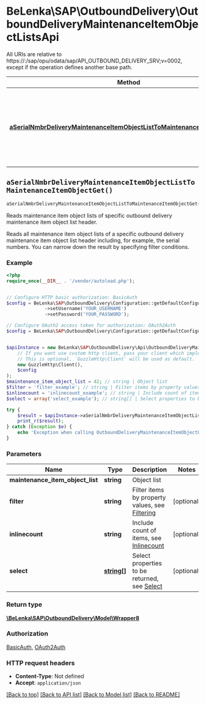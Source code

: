 # BeLenka\SAP\OutboundDelivery\OutboundDeliveryMaintenanceItemObjectListsApi

All URIs are relative to https://:/sap/opu/odata/sap/API_OUTBOUND_DELIVERY_SRV;v&#x3D;0002, except if the operation defines another base path.

| Method | HTTP request | Description |
| ------------- | ------------- | ------------- |
| [**aSerialNmbrDeliveryMaintenanceItemObjectListToMaintenanceItemObjectGet()**](OutboundDeliveryMaintenanceItemObjectListsApi.md#aSerialNmbrDeliveryMaintenanceItemObjectListToMaintenanceItemObjectGet) | **GET** /A_SerialNmbrDelivery({MaintenanceItemObjectList})/to_MaintenanceItemObject | Reads maintenance item object lists of specific outbound delivery maintenance item object list header. |


## `aSerialNmbrDeliveryMaintenanceItemObjectListToMaintenanceItemObjectGet()`

```php
aSerialNmbrDeliveryMaintenanceItemObjectListToMaintenanceItemObjectGet($maintenance_item_object_list, $filter, $inlinecount, $select): \BeLenka\SAP\OutboundDelivery\Model\Wrapper8
```

Reads maintenance item object lists of specific outbound delivery maintenance item object list header.

Reads all maintenance item object lists of a specific outbound delivery maintenance item object list header including, for example, the serial numbers. You can narrow down the result by specifying filter conditions.

### Example

```php
<?php
require_once(__DIR__ . '/vendor/autoload.php');


// Configure HTTP basic authorization: BasicAuth
$config = BeLenka\SAP\OutboundDelivery\Configuration::getDefaultConfiguration()
              ->setUsername('YOUR_USERNAME')
              ->setPassword('YOUR_PASSWORD');

// Configure OAuth2 access token for authorization: OAuth2Auth
$config = BeLenka\SAP\OutboundDelivery\Configuration::getDefaultConfiguration()->setAccessToken('YOUR_ACCESS_TOKEN');


$apiInstance = new BeLenka\SAP\OutboundDelivery\Api\OutboundDeliveryMaintenanceItemObjectListsApi(
    // If you want use custom http client, pass your client which implements `GuzzleHttp\ClientInterface`.
    // This is optional, `GuzzleHttp\Client` will be used as default.
    new GuzzleHttp\Client(),
    $config
);
$maintenance_item_object_list = 42; // string | Object list
$filter = 'filter_example'; // string | Filter items by property values, see [Filtering](https://help.sap.com/doc/5890d27be418427993fafa6722cdc03b/Cloud/en-US/OdataV2.pdf#page=64)
$inlinecount = 'inlinecount_example'; // string | Include count of items, see [Inlinecount](https://help.sap.com/doc/5890d27be418427993fafa6722cdc03b/Cloud/en-US/OdataV2.pdf#page=67)
$select = array('select_example'); // string[] | Select properties to be returned, see [Select](https://help.sap.com/doc/5890d27be418427993fafa6722cdc03b/Cloud/en-US/OdataV2.pdf#page=68)

try {
    $result = $apiInstance->aSerialNmbrDeliveryMaintenanceItemObjectListToMaintenanceItemObjectGet($maintenance_item_object_list, $filter, $inlinecount, $select);
    print_r($result);
} catch (Exception $e) {
    echo 'Exception when calling OutboundDeliveryMaintenanceItemObjectListsApi->aSerialNmbrDeliveryMaintenanceItemObjectListToMaintenanceItemObjectGet: ', $e->getMessage(), PHP_EOL;
}
```

### Parameters

| Name | Type | Description  | Notes |
| ------------- | ------------- | ------------- | ------------- |
| **maintenance_item_object_list** | **string**| Object list | |
| **filter** | **string**| Filter items by property values, see [Filtering](https://help.sap.com/doc/5890d27be418427993fafa6722cdc03b/Cloud/en-US/OdataV2.pdf#page&#x3D;64) | [optional] |
| **inlinecount** | **string**| Include count of items, see [Inlinecount](https://help.sap.com/doc/5890d27be418427993fafa6722cdc03b/Cloud/en-US/OdataV2.pdf#page&#x3D;67) | [optional] |
| **select** | [**string[]**](../Model/string.md)| Select properties to be returned, see [Select](https://help.sap.com/doc/5890d27be418427993fafa6722cdc03b/Cloud/en-US/OdataV2.pdf#page&#x3D;68) | [optional] |

### Return type

[**\BeLenka\SAP\OutboundDelivery\Model\Wrapper8**](../Model/Wrapper8.md)

### Authorization

[BasicAuth](../../README.md#BasicAuth), [OAuth2Auth](../../README.md#OAuth2Auth)

### HTTP request headers

- **Content-Type**: Not defined
- **Accept**: `application/json`

[[Back to top]](#) [[Back to API list]](../../README.md#endpoints)
[[Back to Model list]](../../README.md#models)
[[Back to README]](../../README.md)
